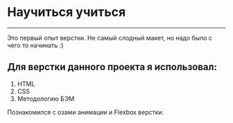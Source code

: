 # Научиться учиться

---

Это первый опыт верстки. Не самый слодный макет, но надо было с чего то начинать :)

## Для верстки данного проекта я использовал:

1. HTML
2. CSS
3. Методологию БЭМ

Познакомился с озами анимации и Flexbox верстки.
